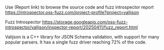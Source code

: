 Use (Report link) to browse the source code and fuzz introspector report https://introspector.oss-fuzz.com/project-profile?project=valijson

Fuzz Introspector
https://storage.googleapis.com/oss-fuzz-introspector/valijson/inspector-report/20250411/fuzz_report.html

Valijson is a C++ library for JSON Schema validation, with support for many popular parsers.  It has a single fuzz driver reaching 72% of the code.
